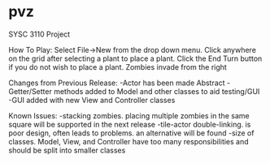 pvz
===

SYSC 3110 Project

How To Play:
Select File->New from the drop down menu.
Click anywhere on the grid after selecting a plant to place a plant. Click the End Turn button if you do not wish to place a plant. Zombies invade from the right

Changes from Previous Release:
-Actor has been made Abstract
-Getter/Setter methods added to Model and other classes to aid testing/GUI
-GUI added with new View and Controller classes

Known Issues:
-stacking zombies. placing multiple zombies in the same square will be supported in the next release
-tile-actor double-linking. is poor design, often leads to problems. an alternative will be found
-size of classes. Model, View, and Controller have too many responsibilities and should be split into smaller classes

